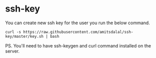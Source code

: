 # ssh-key

You can create new ssh key for the user you run the below command.





` curl -s https://raw.githubusercontent.com/amitsdalal/ssh-key/master/key.sh | bash
`








PS. You'll need to have ssh-keygen and curl command installed on the server.
